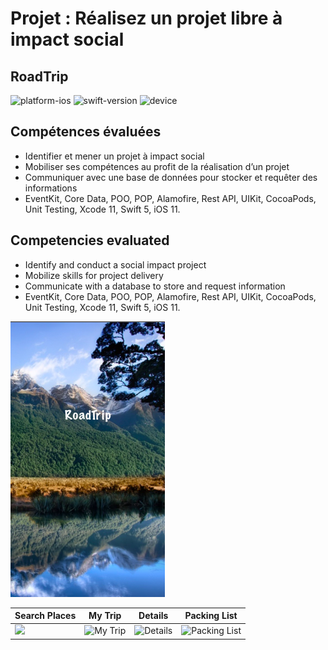 # Projet : Réalisez un projet libre à impact social
## RoadTrip


![platform-ios](https://img.shields.io/badge/platform-ios-lightgrey.svg) ![swift-version](https://img.shields.io/badge/swift-5.0-red.svg) ![device](https://img.shields.io/badge/Device-iPhone--iPad-green)

**Compétences évaluées**
-

- Identifier et mener un projet à impact social
- Mobiliser ses compétences au profit de la réalisation d’un projet
- Communiquer avec une base de données pour stocker et requêter des informations
- EventKit, Core Data, POO, POP, Alamofire, Rest API, UIKit, CocoaPods, Unit Testing, Xcode 11, Swift 5, iOS 11.

**Competencies evaluated**
-

- Identify and conduct a social impact project
- Mobilize skills for project delivery
- Communicate with a database to store and request information
- EventKit, Core Data, POO, POP, Alamofire, Rest API, UIKit, CocoaPods, Unit Testing, Xcode 11, Swift 5, iOS 11.

<img src="source/images/launchscreen.png" alt="RoadTrip" height="441" width="247"/>

| Search Places | My Trip | Details | Packing List |
| ------------- | ------- | ------- | ------------ |
| ![](source/images/searchplaces.gif) | ![My Trip](source/images/mytrip.gif) | ![Details](source/images/details.gif) | ![Packing List](source/images/packinglist.gif) |